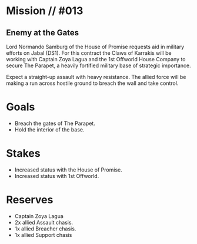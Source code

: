 # Mission // #013
## Enemy at the Gates

Lord Normando Samburg of the House of Promise requests aid in military efforts on Jabal (DS1). For this contract the Claws of Karrakis will be working with Captain Zoya Lagua and the 1st Offworld House Company to secure The Parapet, a heavily fortified military base of strategic importance.   

Expect a straight-up assault with heavy resistance. The allied force will be making a run across hostile ground to breach the wall and take control.

# Goals
- Breach the gates of The Parapet.
- Hold the interior of the base.

# Stakes
- Increased status with the House of Promise.
- Increased status with 1st Offworld.

# Reserves
- Captain Zoya Lagua
- 2x allied Assault chasis.
- 1x allied Breacher chasis.
- 1x allied Support chasis